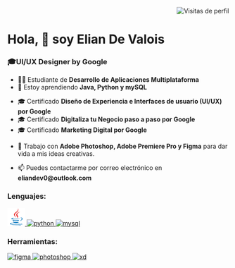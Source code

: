 <p align="right">
  <img src="https://komarev.com/ghpvc/?username=eliandev0&label=Visitas%20perfil&color=blue" alt="Visitas de perfil">
</p>
<h1 align="left">Hola, 👋 soy Elian De Valois</h1> 
<h3 align="left">🎓UI/UX Designer by Google</h3>

<div>
  <ul>
    <li>👨‍💻 Estudiante de <strong>Desarrollo de Aplicaciones Multiplataforma</strong></li>
    <li>🌱 Estoy aprendiendo <strong>Java, Python y mySQL</strong></li>
  </ul>
</div>

<div>
  <ul>
    <li>🎓 Certificado <strong>Diseño de Experiencia e Interfaces de usuario (UI/UX) por Google</strong></li>
    <li>🎓 Certificado <strong>Digitaliza tu Negocio paso a paso por Google</strong></li>
    <li>🎓 Certificado <strong>Marketing Digital por Google</strong></li>
  </ul>
</div>

<div>
  <ul>
    <li>💼 Trabajo con <strong>Adobe Photoshop, Adobe Premiere Pro y Figma</strong> para dar vida a mis ideas creativas.</li>
      </ul>
</div>
<div>
  <ul>
    <li>📫 Puedes contactarme por correo electrónico en <strong>eliandev0@outlook.com</strong></li>
  </ul>
</div>

<h3 align="left">Lenguajes:</h3> 
<a href="https://www.java.com" target="_blank" rel="noreferrer"> <img src="https://raw.githubusercontent.com/devicons/devicon/master/icons/java/java-original.svg" alt="java" width="40" height="40"/> </a>
<a href="https://www.python.org" target="_blank" rel="noreferrer"> <img src="https://clipart-library.com/new_gallery/289-2896071_python-logo-png-165709.png" alt="python" width="40" height="40"/> </a>
<a href="https://www.mysql.com/" target="_blank" rel="noreferrer"> <img src="https://logodix.com/logo/840630.png" alt="mysql" width="40" height="40"/> </a> 
  
<h3 align="left">Herramientas:</h3>
<p align="left"> <a href="https://www.figma.com/" target="_blank" rel="noreferrer"> <img src="https://creativecode.it/wp-content/uploads/2019/07/figma-logo.png" alt="figma" width="45" height="45"/> </a>
<a href="https://www.photoshop.com/en" target="_blank" rel="noreferrer"> <img src="https://logodownload.org/wp-content/uploads/2019/10/adobe-photoshop-logo-1.png" alt="photoshop" width="40" height="40"/> </a>
<a href="https://www.adobe.com/es/products/premiere.html" target="_blank" rel="noreferrer"> <img src="https://www.trainingonsite.com/images/stories/Premiere-Pro-CC-2020-icon-600px.png" alt="xd" width="40" height="40"/> </a> </p>
